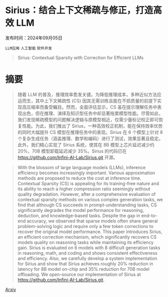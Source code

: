 # Sirius：结合上下文稀疏与修正，打造高效 LLM

发布时间：2024年09月05日

`LLM应用` `人工智能` `软件开发`

> Sirius: Contextual Sparsity with Correction for Efficient LLMs

# 摘要

> 随着 LLM 的普及，推理效率愈发关键。为降低推理成本，多种近似方法应运而生，其中上下文稀疏性 (CS) 因其无需训练且能在不损质量的前提下实现高压缩率而备受瞩目。然而，全面评估显示，CS 虽在提示理解任务中表现出色，但在推理、演绎及知识型任务中却显著拖累模型性能。尽管如此，我们发现稀疏模型的问题解决逻辑与原模型相近，仅需少量标记校正即可恢复性能。为此，我们推出了 Sirius，一种高效校正机制，能在保持效率优势的同时大幅提升 CS 模型在推理任务中的表现。Sirius 在 6 个模型上针对 8 个复杂生成任务（涵盖推理、数学和编码）进行了测试，效果显著且稳定。此外，我们精心实现了 Sirius 系统，使其在 8B 模型上芯片延迟减少约 20%，70B 模型卸载延迟减少 35%。Sirius 的代码已在 https://github.com/Infini-AI-Lab/Sirius.git 开源。

> With the blossom of large language models (LLMs), inference efficiency becomes increasingly important. Various approximation methods are proposed to reduce the cost at inference time. Contextual Sparsity (CS) is appealing for its training-free nature and its ability to reach a higher compression ratio seemingly without quality degradation. However, after a comprehensive evaluation of contextual sparsity methods on various complex generation tasks, we find that although CS succeeds in prompt-understanding tasks, CS significantly degrades the model performance for reasoning, deduction, and knowledge-based tasks. Despite the gap in end-to-end accuracy, we observed that sparse models often share general problem-solving logic and require only a few token corrections to recover the original model performance. This paper introduces Sirius, an efficient correction mechanism, which significantly recovers CS models quality on reasoning tasks while maintaining its efficiency gain. Sirius is evaluated on 6 models with 8 difficult generation tasks in reasoning, math, and coding and shows consistent effectiveness and efficiency. Also, we carefully develop a system implementation for Sirius and show that Sirius achieves roughly 20% reduction in latency for 8B model on-chip and 35% reduction for 70B model offloading. We open-source our implementation of Sirius at https://github.com/Infini-AI-Lab/Sirius.git.

[Arxiv](https://arxiv.org/abs/2409.03856)